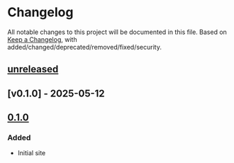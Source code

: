 # Changelog

All notable changes to this project will be documented in this file. Based on [Keep a Changelog](https://keepachangelog.com/en/1.0.0/), with added/changed/deprecated/removed/fixed/security.

## [unreleased]
## [v0.1.0] - 2025-05-12

## [0.1.0]

### Added
- Initial site

[unreleased]: https://github.com/leafarlins/site/compare/vv0.1.0...HEAD
[0.1.0]: https://github.com/leafarlins/site/compare/v0.1.0..v0.1.0/
[0.1.0]: https://github.com/leafarlins/site/releases/tag/v0.1.0